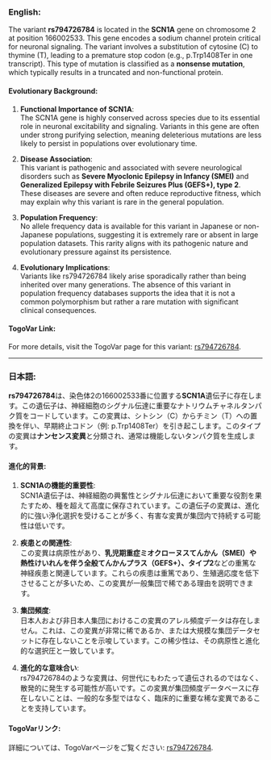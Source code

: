 ### English:
The variant **rs794726784** is located in the **SCN1A** gene on chromosome 2 at position 166002533. This gene encodes a sodium channel protein critical for neuronal signaling. The variant involves a substitution of cytosine (C) to thymine (T), leading to a premature stop codon (e.g., p.Trp1408Ter in one transcript). This type of mutation is classified as a **nonsense mutation**, which typically results in a truncated and non-functional protein.

#### Evolutionary Background:
1. **Functional Importance of SCN1A**:  
   The SCN1A gene is highly conserved across species due to its essential role in neuronal excitability and signaling. Variants in this gene are often under strong purifying selection, meaning deleterious mutations are less likely to persist in populations over evolutionary time.

2. **Disease Association**:  
   This variant is pathogenic and associated with severe neurological disorders such as **Severe Myoclonic Epilepsy in Infancy (SMEI)** and **Generalized Epilepsy with Febrile Seizures Plus (GEFS+), type 2**. These diseases are severe and often reduce reproductive fitness, which may explain why this variant is rare in the general population.

3. **Population Frequency**:  
   No allele frequency data is available for this variant in Japanese or non-Japanese populations, suggesting it is extremely rare or absent in large population datasets. This rarity aligns with its pathogenic nature and evolutionary pressure against its persistence.

4. **Evolutionary Implications**:  
   Variants like rs794726784 likely arise sporadically rather than being inherited over many generations. The absence of this variant in population frequency databases supports the idea that it is not a common polymorphism but rather a rare mutation with significant clinical consequences.

#### TogoVar Link:
For more details, visit the TogoVar page for this variant: [rs794726784](https://togovar.org/variant/tgv417503298).

---

### 日本語:
**rs794726784**は、染色体2の166002533番に位置する**SCN1A**遺伝子に存在します。この遺伝子は、神経細胞のシグナル伝達に重要なナトリウムチャネルタンパク質をコードしています。この変異は、シトシン（C）からチミン（T）への置換を伴い、早期終止コドン（例: p.Trp1408Ter）を引き起こします。このタイプの変異は**ナンセンス変異**と分類され、通常は機能しないタンパク質を生成します。

#### 進化的背景:
1. **SCN1Aの機能的重要性**:  
   SCN1A遺伝子は、神経細胞の興奮性とシグナル伝達において重要な役割を果たすため、種を超えて高度に保存されています。この遺伝子の変異は、進化的に強い浄化選択を受けることが多く、有害な変異が集団内で持続する可能性は低いです。

2. **疾患との関連性**:  
   この変異は病原性があり、**乳児期重症ミオクローヌスてんかん（SMEI）**や**熱性けいれんを伴う全般てんかんプラス（GEFS+）、タイプ2**などの重篤な神経疾患と関連しています。これらの疾患は重篤であり、生殖適応度を低下させることが多いため、この変異が一般集団で稀である理由を説明できます。

3. **集団頻度**:  
   日本人および非日本人集団におけるこの変異のアレル頻度データは存在しません。これは、この変異が非常に稀であるか、または大規模な集団データセットに存在しないことを示唆しています。この稀少性は、その病原性と進化的な選択圧と一致しています。

4. **進化的な意味合い**:  
   rs794726784のような変異は、何世代にもわたって遺伝されるのではなく、散発的に発生する可能性が高いです。この変異が集団頻度データベースに存在しないことは、一般的な多型ではなく、臨床的に重要な稀な変異であることを支持しています。

#### TogoVarリンク:
詳細については、TogoVarページをご覧ください: [rs794726784](https://togovar.org/variant/tgv417503298).